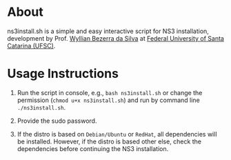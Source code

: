 # About #

ns3install.sh is a simple and easy interactive script for NS3 installation,
development by Prof. [Wyllian Bezerra da Silva](mailto:wyllianbs@gmail.com) at
[Federal University of Santa Catarina (UFSC)](http://wyllian.prof.ufsc.br/).


# Usage Instructions #

1. Run the script in console, e.g., `bash ns3install.sh` or change the permission (`chmod u+x ns3install.sh`) and run by command line `./ns3install.sh`.

2. Provide the sudo password.

3. If the distro is based on `Debian/Ubuntu` or `RedHat`, all dependencies will be installed. However, if the distro is based other else, check the dependencies before continuing the NS3 installation.
